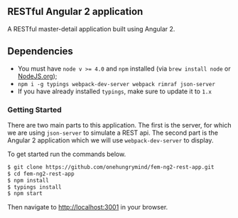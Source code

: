  ## RESTful Angular 2 application
A RESTful master-detail application built using Angular 2.

## Dependencies
- You must have `node v >= 4.0` and `npm` installed (via `brew install node` or [NodeJS.org](https://nodejs.org/en/));
- `npm i -g typings webpack-dev-server webpack rimraf json-server`
- If you have already installed `typings`, make sure to update it to `1.x`

### Getting Started

There are two main parts to this application. The first is the server, for which we are using `json-server` to simulate a REST api. The second part is the Angular 2 application which we will use `webpack-dev-server` to display.

To get started run the commands below.

```bash
$ git clone https://github.com/onehungrymind/fem-ng2-rest-app.git
$ cd fem-ng2-rest-app
$ npm install
$ typings install
$ npm start
```

Then navigate to [http://localhost:3001](http://localhost:3001/#/items) in your browser.
